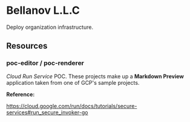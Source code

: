 # Bellanov L.L.C

Deploy organization infrastructure.

## Resources

### poc-editor / poc-renderer

*Cloud Run Service* POC. These projects make up a **Markdown Preview** application taken from one of GCP's sample projects.

**Reference:**

https://cloud.google.com/run/docs/tutorials/secure-services#run_secure_invoker-go
